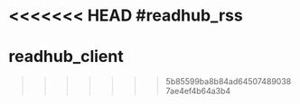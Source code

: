 <<<<<<< HEAD
#readhub_rss
=======
# readhub_client
>>>>>>> 5b85599ba8b84ad645074890387ae4ef4b64a3b4
